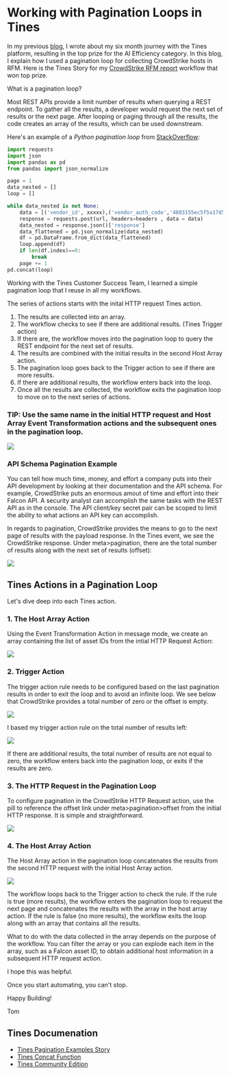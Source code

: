 # Working with Pagination Loops in Tines

In my previous [blog](https://automatesecops.github.io/Tines-AI-Winner/), I wrote about my six month journey with the Tines platform, resulting in the top prize for the AI Efficiency category. In this blog, I explain how I used a pagination loop for collecting CrowdStrike hosts in RFM. Here is the Tines Story for my [CrowdStrike RFM report](https://www.tines.com/library/stories/1257278/?name=generate-a-crowdstrike-rfm-report-with-ai) workflow that won top prize.

What is a pagination loop?

Most REST APIs provide a limit number of results when querying a REST endpoint.  To gather all the results, a developer would request the next set of results or the next page. After looping or paging through all the results, the code creates an array of the results, which can be used downstream.

Here's an example of a *Python pagination loop* from [StackOverflow](https://stackoverflow.com/questions/73474642/api-pagination-loop):
```python
import requests
import json
import pandas as pd
from pandas import json_normalize

page = 1
data_nested = []
loop = []

while data_nested is not None:
    data = [('vendor_id', xxxxx),('vendor_auth_code','4803155ec5f5a17d589b650cxxxxxxxxx'),('results_per_page',200),('page',page)]
    response = requests.post(url, headers=headers , data = data)
    data_nested = response.json()['response']
    data_flattened = pd.json_normalize(data_nested)
    df = pd.DataFrame.from_dict(data_flattened)
    loop.append(df)
    if len(df.index)==0:
        break
    page += 1   
pd.concat(loop)
```

Working with the Tines Customer Success Team, I learned a simple pagination loop that I reuse in all my workflows.

The series of actions starts with the inital HTTP request Tines action. 
1. The results are collected into an array. 
2. The workflow checks to see if there are additional results. (Tines Trigger action)
3. If there are, the workflow moves into the pagination loop to query the REST endpoint for the next set of results. 
4. The results are combined with the initial results in the second Host Array action. 
5. The pagination loop goes back to the Trigger action to see if there are more results.
6. If there are additional results, the workflow enters back into the loop. 
7. Once all the results are collected, the workflow exits the pagination loop to move on to the next series of actions.

### TIP: Use the same name in the initial HTTP request and Host Array Event Transformation actions and the subsequent ones in the pagination loop.
<img src="./images/Pagination-Loop.png">

### API Schema Pagination Example
You can tell how much time, money, and effort a company puts into their API development by looking at their documentation and the API schema. For example, CrowdStrike puts an enormous amout of time and effort into their Falcon API.  A security analyst can accomplish the same tasks with the REST API as in the console. The API client/key secret pair can be scoped to limit the ability to what actions an API key can accomplish.

In regards to pagination, CrowdStrike provides the means to go to the next page of results with the payload response.  In the Tines event, we see the CrowdStrike response. Under meta>pagination, there are the total number of results along with the next set of results (offset):

<img src="./images/CS-HTTP-Payload.png">

## Tines Actions in a Pagination Loop
Let's dive deep into each Tines action.

### 1. The Host Array Action
Using the Event Transformation Action in message mode, we create an array containing the list of asset IDs from the intial HTTP Request Action:

<img src="./images/HostArray-1.png">

### 2. Trigger Action
The trigger action rule needs to be configured based on the last pagination results in order to exit the loop and to avoid an infinite loop. We see below that CrowdStrike provides a total number of zero or the offset is empty.

<img src="./images/Pagination-Loop-2.png">

I based my trigger action rule on the total number of results left:

<img src="./images/TriggerLogic.png">

If there are additional results, the total number of results are not equal to zero, the workflow enters back into the pagination loop, or exits if the results are zero.

### 3. The HTTP Request in the Pagination Loop
To configure pagination in the CrowdStrike HTTP Request action, use the pill to reference the offset link under meta>pagination>offset from the initial HTTP response. It is simple and straightforward.

<img src="./images/HTTPRequestAction-2.png">


### 4. The Host Array Action
The Host Array action in the pagination loop concatenates the results from the second HTTP request with the initial Host Array action. 

<img src="./images/HostArray-2.png">

The workflow loops back to the Trigger action to check the rule.  If the rule is true (more results), the workflow enters the pagination loop to request the next page and concatenates the results with the array in the host array action. If the rule is false (no more results), the workflow exits the loop along with an array that contains all the results.

What to do with the data collected in the array depends on the purpose of the workflow.  You can filter the array or you can explode each item in the array, such as a Falcon asset ID, to obtain additional host information in a subsequent HTTP request action.

I hope this was helpful.

Once you start automating, you can't stop.

Happy Building!

Tom

## Tines Documenation
- [Tines Pagination Examples Story](https://www.tines.com/library/stories/91375/?name=implement-pagination-with-these-techniques)
- [Tines Concat Function](https://www.tines.com/docs/formulas/functions/concat/)
- [Tines Community Edition](https://www.tines.com/pricing/)